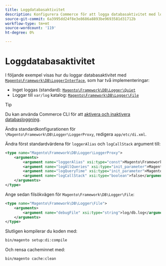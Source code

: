 ```yaml
---
title: Loggdatabasaktivitet
description: Konfigurera Commerce för att logga databasaktivitet med loggningsgränssnittet.
source-git-commit: 6a3995dd24f8e3e8686a8893be9693581d31712b
workflow-type: tm+mt
source-wordcount: '119'
ht-degree: 0%

---
```



# Loggdatabasaktivitet

I följande exempel visas hur du loggar databasaktivitet med [`Magento\Framework\DB\LoggerInterface`][interface], som har två implementeringar:

- Inget loggas (standard): [`Magento\Framework\DB\Logger\Quiet`][quiet]
- Loggar till `var/log` katalog: [`Magento\Framework\DB\Logger\File`][file]

>[!TIP]
>
>Du kan använda Commerce CLI för att [aktivera och inaktivera databasloggning](../cli/enable-logging.md#database-logging).

Ändra standardkonfigurationen för `\Magento\Framework\DB\Logger\LoggerProxy`, redigera `app/etc/di.xml`.

Ändra först standardvärdena för `loggerAlias` och `logCallStack` argument till:

```xml
<type name="Magento\Framework\DB\Logger\LoggerProxy">
    <arguments>
        <argument name="loggerAlias" xsi:type="const">Magento\Framework\DB\Logger\LoggerProxy::LOGGER_ALIAS_FILE</argument>
        <argument name="logAllQueries" xsi:type="init_parameter">Magento\Framework\Config\ConfigOptionsListConstants::CONFIG_PATH_DB_LOGGER_LOG_EVERYTHING</argument>
        <argument name="logQueryTime" xsi:type="init_parameter">Magento\Framework\Config\ConfigOptionsListConstants::CONFIG_PATH_DB_LOGGER_QUERY_TIME_THRESHOLD</argument>
        <argument name="logCallStack" xsi:type="boolean">false</argument>
    </arguments>
</type>
```

Ange sedan filsökvägen för `Magento\Framework\DB\Logger\File`:

```xml
<type name="Magento\Framework\DB\Logger\File">
    <arguments>
        <argument name="debugFile" xsi:type="string">log/db.log</argument>
    </arguments>
</type>
```

Slutligen kompilerar du koden med:

```bash
bin/magento setup:di:compile
```

Och rensa cacheminnet med:

```bash
bin/magento cache:clean
```

<!-- link definitions -->

[file]: https://github.com/magento/magento2/blob/2.4/lib/internal/Magento/Framework/DB/Logger/File.php
[interface]: https://github.com/magento/magento2/blob/2.4/lib/internal/Magento/Framework/DB/LoggerInterface.php
[quiet]: https://github.com/magento/magento2/blob/2.4/lib/internal/Magento/Framework/DB/Logger/Quiet.php

